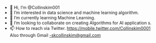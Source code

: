 - 👋 Hi, I’m @Collinskim001
- 👀 I’m interested in data science 
and machine learning algorithm.
- 🌱 I’m currently learning Machine Learning.
- 💞️ I’m looking to collaborate on creating Algorithms for
AI application s. 
- 📫 How to reach via Twitter.
https://mobile.twitter.com/Collinskim0001
Also through Gmail -skcollinskim@gmail.com

<!---
Collinskim001/Collinskim001 is a ✨ special ✨ repository because its `README.md` (this file) appears on your GitHub profile.
You can click the Preview link to take a look at your changes.
--->
